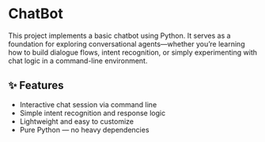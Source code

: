 # ChatBot

This project implements a basic chatbot using Python. It serves as a foundation for exploring conversational agents—whether you’re learning how to build dialogue flows, intent recognition, or simply experimenting with chat logic in a command-line environment.

## ✨ Features
- Interactive chat session via command line  
- Simple intent recognition and response logic  
- Lightweight and easy to customize  
- Pure Python — no heavy dependencies  
